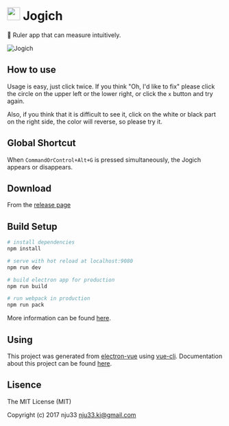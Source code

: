 <h1><img src="https://github.com/nju33/jogich/blob/master/app/icons/icon.iconset/icon_16x16@2x.png?raw=true" height=30>&nbsp;Jogich</h1>

📏 Ruler app that can measure intuitively.

![Jogich](https://raw.githubusercontent.com/nju33/jogich/master/screenshot.gif)

## How to use

Usage is easy, just click twice.
If you think "Oh, I'd like to fix" please click the circle on the upper left or the lower right, or click the `x` button and try again.

Also, if you think that it is difficult to see it, click on the white or black part on the right side, the color will reverse, so please try it.

## Global Shortcut

When `CommandOrControl+Alt+G` is pressed simultaneously, the Jogich appears or disappears.

## Download

From the [release page](https://github.com/nju33/jogich/releases/latest)

## Build Setup

``` bash
# install dependencies
npm install

# serve with hot reload at localhost:9080
npm run dev

# build electron app for production
npm run build

# run webpack in production
npm run pack
```
More information can be found [here](https://simulatedgreg.gitbooks.io/electron-vue/content/docs/npm_scripts.html).

## Using

This project was generated from [electron-vue](https://github.com/SimulatedGREG/electron-vue) using [vue-cli](https://github.com/vuejs/vue-cli). Documentation about this project can be found [here](https://simulatedgreg.gitbooks.io/electron-vue/content/index.html).

## Lisence

The MIT License (MIT)

Copyright (c) 2017 nju33 <nju33.ki@gmail.com>
